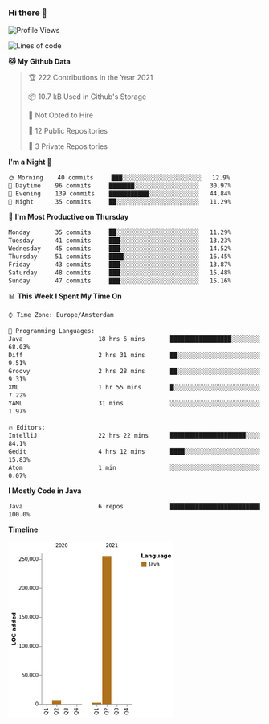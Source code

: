 ### Hi there 👋


<!--START_SECTION:waka-->
![Profile Views](http://img.shields.io/badge/Profile%20Views-8-blue)

![Lines of code](https://img.shields.io/badge/From%20Hello%20World%20I%27ve%20Written-264010%20lines%20of%20code-blue)

**🐱 My Github Data** 

> 🏆 222 Contributions in the Year 2021
 > 
> 📦 10.7 kB Used in Github's Storage 
 > 
> 🚫 Not Opted to Hire
 > 
> 📜 12 Public Repositories 
 > 
> 🔑 3 Private Repositories  
 > 
**I'm a Night 🦉** 

```text
🌞 Morning    40 commits     ███░░░░░░░░░░░░░░░░░░░░░░   12.9% 
🌆 Daytime    96 commits     ███████░░░░░░░░░░░░░░░░░░   30.97% 
🌃 Evening    139 commits    ███████████░░░░░░░░░░░░░░   44.84% 
🌙 Night      35 commits     ██░░░░░░░░░░░░░░░░░░░░░░░   11.29%

```
📅 **I'm Most Productive on Thursday** 

```text
Monday       35 commits     ██░░░░░░░░░░░░░░░░░░░░░░░   11.29% 
Tuesday      41 commits     ███░░░░░░░░░░░░░░░░░░░░░░   13.23% 
Wednesday    45 commits     ███░░░░░░░░░░░░░░░░░░░░░░   14.52% 
Thursday     51 commits     ████░░░░░░░░░░░░░░░░░░░░░   16.45% 
Friday       43 commits     ███░░░░░░░░░░░░░░░░░░░░░░   13.87% 
Saturday     48 commits     ███░░░░░░░░░░░░░░░░░░░░░░   15.48% 
Sunday       47 commits     ███░░░░░░░░░░░░░░░░░░░░░░   15.16%

```


📊 **This Week I Spent My Time On** 

```text
⌚︎ Time Zone: Europe/Amsterdam

💬 Programming Languages: 
Java                     18 hrs 6 mins       █████████████████░░░░░░░░   68.03% 
Diff                     2 hrs 31 mins       ██░░░░░░░░░░░░░░░░░░░░░░░   9.51% 
Groovy                   2 hrs 28 mins       ██░░░░░░░░░░░░░░░░░░░░░░░   9.31% 
XML                      1 hr 55 mins        █░░░░░░░░░░░░░░░░░░░░░░░░   7.22% 
YAML                     31 mins             ░░░░░░░░░░░░░░░░░░░░░░░░░   1.97%

🔥 Editors: 
IntelliJ                 22 hrs 22 mins      █████████████████████░░░░   84.1% 
Gedit                    4 hrs 12 mins       ████░░░░░░░░░░░░░░░░░░░░░   15.83% 
Atom                     1 min               ░░░░░░░░░░░░░░░░░░░░░░░░░   0.07%

```

**I Mostly Code in Java** 

```text
Java                     6 repos             █████████████████████████   100.0%

```


**Timeline**

![Chart not found](https://raw.githubusercontent.com/powercasgamer/powercasgamer/master/charts/bar_graph.png) 


<!--END_SECTION:waka-->
